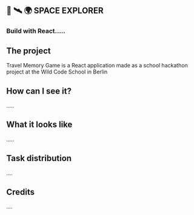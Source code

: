 ## :rocket: :artificial_satellite: :earth_africa: SPACE EXPLORER

### Build with React.....

## The project

Travel Memory Game is a React application made as a school hackathon project at the Wild Code School in Berlin

## How can I see it?

.....

## What it looks like

.....

## Task distribution

....

## Credits

....
